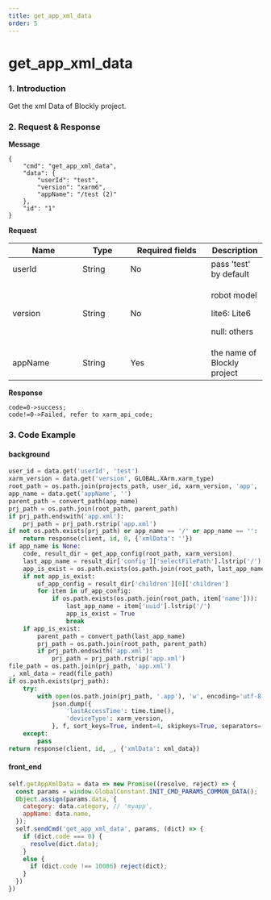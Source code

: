 ```yaml
---
title: get_app_xml_data
order: 5
---
```

# get_app_xml_data
### 1. Introduction
Get the xml Data of Blockly project.
### 2. Request & Response
**Message**
```
{
    "cmd": "get_app_xml_data",
    "data": {
        "userId": "test",
        "version": "xarm6",
        "appName": "/test (2)"
    },
    "id": "1"
}
```
**Request**
<table data-full-width="true"><thead><tr><th width="123">Name</th><th width="79">Type</th><th width="144">Required fields</th><th>Description</th></tr></thead><tbody><tr><td>userId</td><td>String</td><td>No</td><td>pass 'test' by default</td></tr><tr><td>version</td><td>String</td><td>No</td><td><p>robot model</p><p>lite6: Lite6</p><p>null: others</p></td></tr><tr><td>appName</td><td>String</td><td>Yes</td><td>the name of Blockly project</td></tr></tbody></table>

**Response**
```
code=0->success;
code!=0->Failed, refer to xarm_api_code;
```
### 3. Code Example
#### background
```python
user_id = data.get('userId', 'test')
xarm_version = data.get('version', GLOBAL.XArm.xarm_type)
root_path = os.path.join(projects_path, user_id, xarm_version, 'app', 'myapp')
app_name = data.get('appName', '')
parent_path = convert_path(app_name)
prj_path = os.path.join(root_path, parent_path)
if prj_path.endswith('app.xml'):
    prj_path = prj_path.rstrip('app.xml')
if not os.path.exists(prj_path) or app_name == '/' or app_name == '':
    return response(client, id, 0, {'xmlData': ''})
if app_name is None:
    code, result_dir = get_app_config(root_path, xarm_version)
    last_app_name = result_dir['config']['selectFilePath'].lstrip('/')
    app_is_exist = os.path.exists(os.path.join(root_path, last_app_name))
    if not app_is_exist:
        uf_app_config = result_dir['children'][0]['children']
        for item in uf_app_config:
            if os.path.exists(os.path.join(root_path, item['name'])):
                last_app_name = item['uuid'].lstrip('/')
                app_is_exist = True
                break
    if app_is_exist:
        parent_path = convert_path(last_app_name)
        prj_path = os.path.join(root_path, parent_path)
        if prj_path.endswith('app.xml'):
            prj_path = prj_path.rstrip('app.xml')
file_path = os.path.join(prj_path, 'app.xml')
_, xml_data = read(file_path)
if os.path.exists(prj_path):
    try:
        with open(os.path.join(prj_path, '.app'), 'w', encoding='utf-8') as f:
            json.dump({
                'lastAccessTime': time.time(),
                'deviceType': xarm_version,
            }, f, sort_keys=True, indent=4, skipkeys=True, separators=(',', ':'), ensure_ascii=False)
    except:
        pass
return response(client, id, _, {'xmlData': xml_data})
```
#### front\_end
```javascript
self.getAppXmlData = data => new Promise((resolve, reject) => {
  const params = window.GlobalConstant.INIT_CMD_PARAMS_COMMON_DATA();
  Object.assign(params.data, {
    category: data.category, // 'myapp',
    appName: data.name,
  });
  self.sendCmd('get_app_xml_data', params, (dict) => {
    if (dict.code === 0) {
      resolve(dict.data);
    }
    else {
      if (dict.code !== 10086) reject(dict);
    }
  })
})
```
